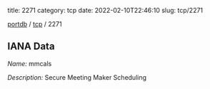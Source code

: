 title: 2271
category: tcp
date: 2022-02-10T22:46:10
slug: tcp/2271

[portdb](/) / [tcp](/category/tcp.html) / 2271


## IANA Data

_Name:_ mmcals

_Description:_ Secure Meeting Maker Scheduling

